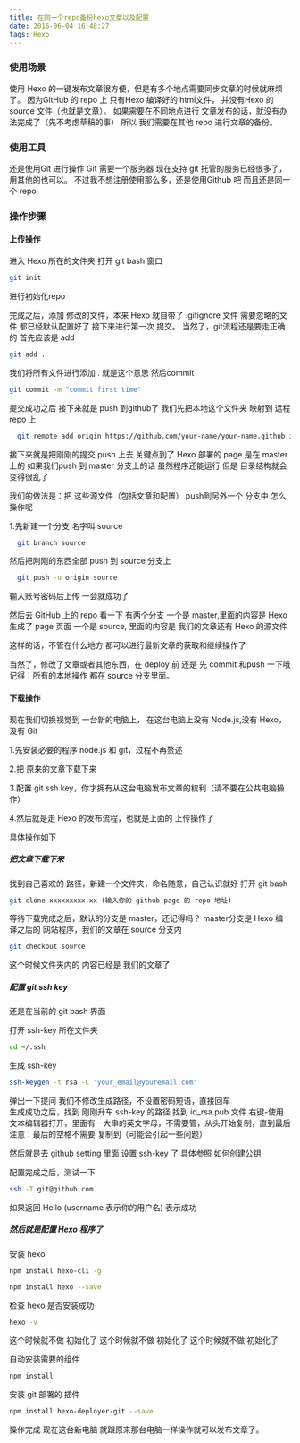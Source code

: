 ```yaml
---
title: 在同一个repo备份hexo文章以及配置
date: 2016-06-04 16:48:27
tags: Hexo
---
```


### 使用场景

使用 Hexo 的一键发布文章很方便，但是有多个地点需要同步文章的时候就麻烦了。
因为GitHub 的 repo 上 只有Hexo 编译好的 html文件，
并没有Hexo 的source 文件（也就是文章）。
如果需要在不同地点进行 文章发布的话，就没有办法完成了（先不考虑草稿的事）
所以 我们需要在其他 repo 进行文章的备份。

### 使用工具

还是使用Git 进行操作
Git 需要一个服务器
现在支持 git 托管的服务已经很多了，用其他的也可以。
不过我不想注册使用那么多，还是使用Github 吧
而且还是同一个 repo

### 操作步骤

#### 上传操作
进入 Hexo 所在的文件夹
打开 git bash 窗口

```bash
git init
```

进行初始化repo

完成之后，添加 修改的文件，本来 Hexo 就自带了 .gitignore 文件
需要忽略的文件 都已经默认配置好了
接下来进行第一次 提交。
当然了，git流程还是要走正确的
首先应该是 add

```bash
git add .
```

<!-- more -->

我们将所有文件进行添加 . 就是这个意思
然后commit

```bash
git commit -m "commit first time"
```

提交成功之后
接下来就是 push 到github了
我们先把本地这个文件夹 映射到 远程 repo 上

```bash
  git remote add origin https://github.com/your-name/your-name.github.io.git
```

接下来就是把刚刚的提交 push 上去
关键点到了
 Hexo 部署的 page 是在 master 上的
 如果我们push 到 master 分支上的话
 虽然程序还能运行
 但是 目录结构就会变得很乱了

 我们的做法是：把 这些源文件（包括文章和配置）
push到另外一个 分支中
怎么操作呢

1.先新建一个分支 名字叫 source
```bash
  git branch source
```

然后把刚刚的东西全部 push 到 source 分支上

```bash
  git push -u origin source
```

输入账号密码后上传
一会就成功了

然后去 GitHub 上的 repo 看一下
有两个分支
一个是 master,里面的内容是 Hexo 生成了 page 页面
一个是 source, 里面的内容是 我们的文章还有 Hexo 的源文件

这样的话，不管在什么地方 都可以进行最新文章的获取和继续操作了

当然了，修改了文章或者其他东西，在 deploy 前 还是 先 commit 和push 一下哦
记得：所有的本地操作 都在 source 分支里面。

#### 下载操作
现在我们切换视觉到 一台新的电脑上，
在这台电脑上没有 Node.js,没有 Hexo，没有 Git

1.先安装必要的程序 node.js 和 git，过程不再赘述

2.把 原来的文章下载下来

3.配置 git ssh key，你才拥有从这台电脑发布文章的权利（请不要在公共电脑操作）

4.然后就是走 Hexo 的发布流程，也就是上面的 上传操作了

具体操作如下

##### 把文章下载下来
找到自己喜欢的 路径，新建一个文件夹，命名随意，自己认识就好
打开 git bash

```bash
git clone xxxxxxxxx.xx (输入你的 github page 的 repo 地址)
```

等待下载完成之后，默认的分支是 master，还记得吗？
master分支是 Hexo 编译之后的 网站程序，我们的文章在 source 分支内

```bash
git checkout source
```

这个时候文件夹内的 内容已经是 我们的文章了

##### 配置 git ssh key

还是在当前的 git bash 界面

打开 ssh-key 所在文件夹
```bash
cd ~/.ssh
```

生成 ssh-key
```bash
ssh-keygen -t rsa -C "your_email@youremail.com"
```

弹出一下提问
我们不修改生成路径，不设置密码短语，直接回车	
生成成功之后，找到 刚刚升车 ssh-key 的路径
找到 id_rsa.pub 文件
右键-使用文本编辑器打开，里面有一大串的英文字母，不需要管，从头开始复制，直到最后
注意：最后的空格不需要 复制到（可能会引起一些问题）

然后就是去 github setting 里面 设置 ssh-key 了
具体参照 [如何创建公钥](https://gist.github.com/yisibl/8019693)

配置完成之后，测试一下

```bash
ssh -T git@github.com
```

如果返回 Hello <username> (username 表示你的用户名)
表示成功

##### 然后就是配置 Hexo 程序了
安装 hexo
```bash
npm install hexo-cli -g

npm install hexo --save
```

检查 hexo 是否安装成功

```bash
hexo -v
```

这个时候就不做 初始化了
这个时候就不做 初始化了
这个时候就不做 初始化了

自动安装需要的组件
```bash
npm install
```

安装 git 部署的 插件

```bash
npm install hexo-deployer-git --save
```

操作完成
现在这台新电脑 就跟原来那台电脑一样操作就可以发布文章了。
